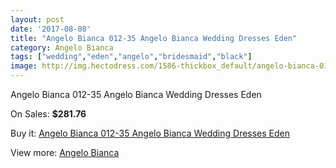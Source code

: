 ```yaml
---
layout: post
date: '2017-08-08'
title: "Angelo Bianca 012-35 Angelo Bianca Wedding Dresses Eden"
category: Angelo Bianca
tags: ["wedding","eden","angelo","bridesmaid","black"]
image: http://img.hectodress.com/1586-thickbox_default/angelo-bianca-012-35-angelo-bianca-wedding-dresses-eden.jpg
---
```

Angelo Bianca 012-35 Angelo Bianca Wedding Dresses Eden

On Sales: **$281.76**
<a href="https://www.hectodress.com/angelo-bianca/961-angelo-bianca-012-35-angelo-bianca-wedding-dresses-eden.html"><amp-img layout="responsive" width="600" height="600" src="//img.hectodress.com/1586-thickbox_default/angelo-bianca-012-35-angelo-bianca-wedding-dresses-eden.jpg" alt="Angelo Bianca 012-35 Angelo Bianca Wedding Dresses Eden 0" /></a>

Buy it: [Angelo Bianca 012-35 Angelo Bianca Wedding Dresses Eden](https://www.hectodress.com/angelo-bianca/961-angelo-bianca-012-35-angelo-bianca-wedding-dresses-eden.html "Angelo Bianca 012-35 Angelo Bianca Wedding Dresses Eden")

View more: [Angelo Bianca](https://www.hectodress.com/14-angelo-bianca "Angelo Bianca")